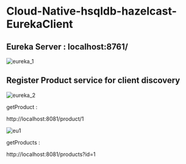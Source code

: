 # Cloud-Native-hsqldb-hazelcast-EurekaClient

## Eureka Server : localhost:8761/

![eureka_1](https://user-images.githubusercontent.com/9671419/81117965-9eebf280-8f45-11ea-9bf5-68e7ab7babcd.PNG)

## Register Product service for client discovery

![eureka_2](https://user-images.githubusercontent.com/9671419/81118073-d9ee2600-8f45-11ea-91c4-ad3ebe7f079f.PNG)

getProduct :

http://localhost:8081/product/1

![eu1](https://user-images.githubusercontent.com/9671419/81118327-4c5f0600-8f46-11ea-9e01-372f6ab786c7.PNG)

getProducts :

http://localhost:8081/products?id=1



